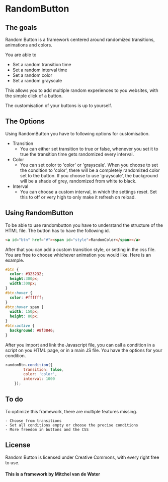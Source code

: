 # RandomButton

## The goals

Random Button is a framework centered around randomized transitions, animations and colors.

You are able to
- Set a random transition time
- Set a random interval time
- Set a random color
- Set a random grayscale

This allows you to add multiple random experiences to you websites, with the simple click of a button.

The customisation of your buttons is up to yourself.

## The Options
Using RandomButton you have to following options for customisation.

-   Transition
    -   You can either set transition to true or false, whenever you set it to true the transition time gets randomized every interval.
- Color
    -   You can set color to 'color' or 'grayscale'.
    When you choose to set the condition to 'color', there will be a completely randomized color set to the button.
    If you choose to use 'grayscale', the background will be a shade of grey, randomized from white to black.
- Interval
    - You can choose a custom interval, in which the settings reset. Set this to off or very high to only make it refresh on reload.

 ## Using RandomButton
 To be able to use randombutton you have to understand the structure of the HTML file.
 The button has to have the following id.

 ```html
 <a id="btn" href="#"><span id="style">RandomColor</span></a>
 ```

 After that you can add a custom transition style, or setting in the css file. You are free to choose whichever animation you would like.
 Here is an example.

  ```css
#btn {
    color: #323232;
    height:300px;
    width:300px;
}
#btn:hover {
    color: #ffffff;
}
#btn:hover span {
    width: 150px;
    height: 80px;
}
#btn:active {
    background: #8f3846;
}

  ```

After you import and link the Javascript file, you can call a condition in a script on you HTML page, or in a main JS file.
You have the options for your condition.

 ```javascript
 randomBtn.condition({
         transition: false,
         color: 'color',
         interval: 1000
     });
 ```

## To do
To optimize this framework, there are multiple features missing.

    - Choose from transitions
    - Set all conditions empty or choose the precise conditions
    - More freedom in buttons and the CSS

## License
Random Button is licensed under Creative Commons, with every right free to use.

#### This is a framework by Mitchel van de Water


